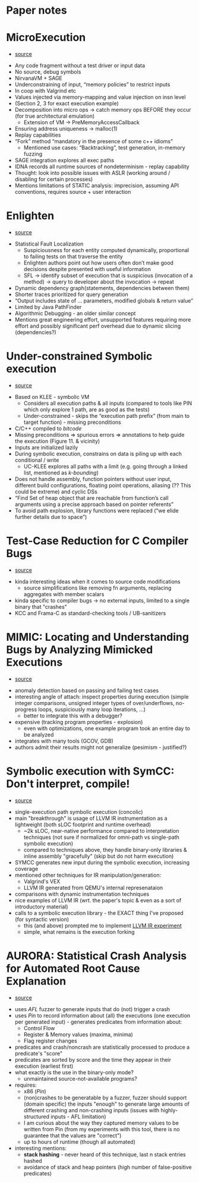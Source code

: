 # Paper notes

# MicroExecution
* [source](https://patricegodefroid.github.io/public_psfiles/icse2014.pdf)

- Any code fragment without a test driver or input data
- No source, debug symbols
- NirvanaVM + SAGE 
- Underconstraining of input, “memory policies” to restrict inputs
- In coop with Valgrind etc
- Values injected via memory-mapping and value injection on insn level
- (Section 2, 3 for exact execution example)
- Decomposition into micro ops -> catch memory ops BEFORE they occur (for true architectural emulation)
    - Extension of VM -> PreMemoryAccessCallback
- Ensuring address uniqueness -> malloc(1)
- Replay capabilities
- “Fork” method “mandatory in the presence of some c++ idioms”
    - Mentioned use cases: “Backtracking”, test generation, in-memory fuzzing
- SAGE integration explores all exec paths
- IDNA records all runtime sources of nondeterminism - replay capability
- Thought: look into possible issues with ASLR (working around / disabling for certain processes)
- Mentions limitations of STATIC analysis: imprecision, assuming API conventions, requires source + user interaction 

# Enlighten
* [source](https://www.usenix.org/system/files/conference/usenixsecurity15/sec15-paper-ramos.pdf)

- Statistical Fault Localization 
    - Suspiciousness for each entity computed dynamically, proportional to failing tests on that traverse the entity
    - Enlighten authors point out how users often don’t make good decisions despite presented with useful information
    - SFL -> identify subset of execution that is suspicious (invocation of a method) -> query to developer about the invocation -> repeat
- Dynamic dependency graph(statements, dependencies between them)
- Shorter traces prioritized for query generation
-  “Output includes state of … parameters, modified globals & return value”
- Limited by Java PathFinder 
- Algorithmic Debugging - an older similar concept
- Mentions great engineering effort, unsupported features requiring more effort and possibly significant perf overhead due to dynamic slicing (dependencies?)

# Under-constrained Symbolic execution
* [source](https://dl.acm.org/doi/pdf/10.1145/3180155.3180242)

- Based on KLEE - symbolic VM
    - Considers all execution paths & all inputs (compared to tools like PIN which only explore 1 path, are as good as the tests)
    - Under-constrained - skips the “execution path prefix” (from main to target function) - missing preconditions
- C/C++ compiled to *bitcode*
- Missing preconditions => spurious errors => annotations to help guide the execution (Figure 11. & vicinity)
- Inputs are initialized lazily
- During symbolic execution, constrains on data is piling up with each conditional / write
    - UC-KLEE explores all paths with a limit (e.g. going through a linked list, mentioned as *k-bounding*)
- Does not handle assembly, function pointers without user input, different build configurations, floating point operations, aliasing (?? This could be extreme) and cyclic DSs
- “Find Set of heap object that are reachable from function’s call arguments using a precise approach based on pointer referents”
- To avoid path explosion, library functions were replaced (“we elide further details due to space”)

# Test-Case Reduction for C Compiler Bugs
* [source](https://users.cs.utah.edu/~regehr/papers/pldi12-preprint.pdf)

- kinda interesting ideas when it comes to source code modifications
    - source simplifications like removing fn arguments, replacing aggregates with member scalars
- kinda specific to compiler bugs -> no external inputs, limited to a single binary that "crashes"
- KCC and Frama-C as standard-checking tools / UB-sanitizers

# MIMIC: Locating and Understanding Bugs by Analyzing Mimicked Executions
* [source](https://dl.acm.org/doi/10.1145/2642937.2643014)

- anomaly detection based on passing and failing test cases
- interesting angle of attach: inspect properties during execution (simple integer comparisons, unsigned integer types of over/underflows, no-progress loops, suspiciously many loop iterations, ...)
    - better to integrate this with a debugger?
- expensive (tracking program properties - explosion)
    - even with optimizations, one example program took an entire day to be analyzed
- integrates with many tools (GCOV, GDB)
- authors admit their results might not generalize (pesimism - justified?) 

# Symbolic execution with SymCC: Don't interpret, compile!
* [source](https://www.usenix.org/conference/usenixsecurity20/presentation/poeplau)

- single-execution path symbolic execution (concolic)
- main "breakthrough" is usage of LLVM IR instrumentation as a lightweight (both sLOC footprint and runtime overhead)
    - ~2k sLOC, near-native performance compared to interpretation techniques (not sure if normalized for omni-path vs single-path symbolic execution)
    - compared to techniques above, they handle binary-only libraries & inline assembly "gracefully" (skip but do not harm execution)
- SYMCC generates new input during the symbolic execution, increasing coverage
- mentioned other techniques for IR manipulation/generation:
    - Valgrind's VEX
    - LLVM IR generated from QEMU's internal represenataion
- comparisons with dynamic instrumentation techniques
- nice examples of LLVM IR (wrt. the paper's topic & even as a sort of introductory material)
- calls to a symbolic execution library - the EXACT thing I've proposed (for syntactic version)
    - this (and above) prompted me to implement [LLVM IR experiment](../sandbox/01-llvm-ir/test-pass/)
    - simple, what remains is the execution forking

# AURORA: Statistical Crash Analysis for Automated Root Cause Explanation
* [source](https://www.usenix.org/conference/usenixsecurity20/presentation/blazytko)

- uses *AFL* fuzzer to generate inputs that do (not) trigger a crash
- uses *Pin* to record information about (all) the executions (one execution per generated input) - generates predicates from information about:
    - Control Flow
    - Register & Memory values (maxima, minima)
    - Flag register changes
- predicates and crash/noncrash are statistically processed to produce a predicate's "score"
- predicates are sorted by score and the time they appear in their execution (earliest first)
- what exactly is the use in the binary-only mode?
    - unmaintained source-not-available programs?
- requires: 
    - x86 (*Pin*)
    - (non)crashes to be generatable by a fuzzer, fuzzer should support (domain specific) the inputs "enough" to generate large amounts of different crashing and non-crashing inputs (issues with highly-structured inputs - AFL limitation)
    - I am curious about the way they captured memory values to be written from Pin (from my experiments with this tool, there is no guarantee that the values are "correct")
    - up to hours of runtime (though all automated)
- interesting mentions:
    - **stack hashing** - never heard of this technique, last n stack entries hashed
    - avoidance of stack and heap pointers (high number of false-positive predicates) 
    
